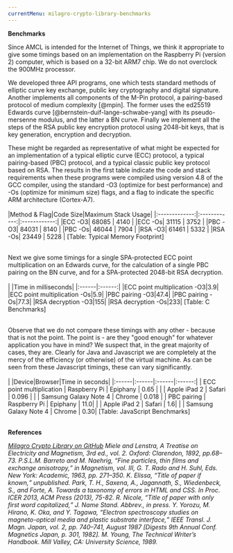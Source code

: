 ```yaml
---
currentMenu: milagro-crypto-library-benchmarks
---
```


**Benchmarks**

Since AMCL is intended for the Internet of Things, we think it appropriate to give some timings based on an implementation on the Raspberry Pi (version 2) computer, which is based on a 32-bit ARM7 chip. We do not overclock the 900MHz processor.

We developed three API programs, one which tests standard methods of elliptic curve key exchange, public key cryptography and digital signature. Another implements all components of the M-Pin protocol, a pairing-based protocol of medium complexity [@mpin].  The former uses the ed25519 Edwards curve [@bernstein-duif-lange-schwabe-yang] with its pseudo-mersenne modulus, and the latter a BN curve. Finally we implement all the steps of the RSA public key encryption protocol using 2048-bit keys, that is key generation, encryption and decryption.

These might be regarded as representative of what might be expected for an implementation of a typical elliptic curve (ECC) protocol, a typical pairing-based (PBC) protocol, and a typical classic public key protocol based on RSA.
The results in the first table indicate the code and stack requirements when these programs were compiled using version 4.8 of the GCC compiler, using the standard -O3 (optimize for best performance) and -Os (optimize for minimum size) flags, and a flag to indicate the specific ARM architecture (Cortex-A7).
<br></br>
<markdeep>
|Method & Flag|Code Size|Maximum Stack Usage|
|:-------------:|:------------:|:------------:|
|ECC  -O3|  68085 |  4140 |
|ECC  -Os|  31115 |  3752 |
|PBC  -O3|  84031 |  8140 |
|PBC  -Os|  46044 |  7904 |
|RSA  -O3|  61461 |  5332 |
|RSA  -Os|  23449 |  5228 |
[Table: Typical Memory Footprint]
</markdeep>
<br></br>


Next we give some timings for a single SPA-protected ECC point multiplication on an Edwards curve, for the calculation of a single PBC pairing on the BN curve, and for a SPA-protected 2048-bit RSA decryption.
<br></br>
<markdeep>
|   |Time in milliseconds|
|:------|:------:|
|ECC point multiplication -O3|3.9|
|ECC point multiplication -Os|5.9|
|PBC pairing -O3|47.4|
|PBC pairing -Os|77.3|
|RSA decryption -O3|155|
|RSA decryption -Os|233|
[Table: C Benchmarks]
</markdeep>
<br></br>


Observe that we do not compare these timings with any other - because that is not the point.
The point is - are they "good enough" for whatever application you have in mind? We suspect that, in the great majority of cases, they are.
Clearly for Java and Javascript we are completely at the mercy of the efficiency (or otherwise) of the virtual machine. As can be seen from these Javascript timings, these can vary significantly.
<br></br>
<markdeep>
|   |Device|Browser|Time in seconds|
|:------|:------|:------|:------:|
|  ECC point multiplication   |   Raspberry Pi  |   Epiphany  |  0.65  |
|   |   Apple iPad 2  |   Safari  |  0.096  |
|   |   Samsung Galaxy Note 4  |   Chrome  |  0.018  |
|  PBC pairing   |    Raspberry Pi  |   Epiphany  |  11.0|
|  |    Apple iPad 2  |   Safari  |  1.6|
|  |    Samsung Galaxy Note 4  |   Chrome  |  0.30|
[Table: JavaScript Benchmarks]
<br></br>
<markdeep>

**References**

<p></p>
<div class="references">
  <cite id="AMCL-on-GitHub"><a href="https://www.github.com">Milagro Crypto Library on GitHub</a></cite>
  <cite id="m-n-l">Miele and Lenstra, A Treatise on Electricity and Magnetism, 3rd ed., vol. 2. Oxford: Clarendon, 1892, pp.68–73.</cite>
  <cite id="barreto-naehrig">P.S.L.M. Barreto and M. Naehrig, <q>Fine particles, thin films and exchange anisotropy,</q> in Magnetism, vol. III, G. T. Rado and H. Suhl, Eds. New York: Academic, 1963, pp. 271–350.</cite>
  <cite id="mpin">K. Elissa, <q>Title of paper if known,</q> unpublished.</cite>
  <cite id="park13">Park, T. H., Saxena, A., Jagannath, S., Wiedenbeck, S., and Forte, A. Towards a taxonomy of errors in HTML and CSS. In <em>Proc. ICER 2013</em>, ACM Press (2013), 75-82.</cite>
  <cite id="nicole">R. Nicole, <q>Title of paper with only first word capitalized,</q> J. Name Stand. Abbrev., in press.</cite>
  <cite id="yorozu87">Y. Yorozu, M. Hirano, K. Oka, and Y. Tagawa, <q>Electron spectroscopy studies on magneto-optical media and plastic substrate interface,</q> IEEE Transl. J. Magn. Japan, vol. 2, pp. 740–741, August 1987 [Digests 9th Annual Conf. Magnetics Japan, p. 301, 1982].</cite>
  <cite id="young89">M. Young, The Technical Writer’s Handbook. Mill Valley, CA: University Science, 1989.</cite>
</div>



<script>window.markdeepOptions = {mode: 'html'};</script>
<script src="markdeep.min.js"></script>
<script src="https://casual-effects.com/markdeep/latest/markdeep.min.js"></script>

